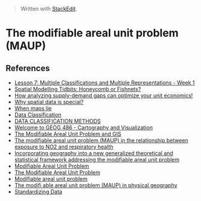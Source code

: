 
> Written with [StackEdit](https://stackedit.io/).

# The modifiable areal unit problem (MAUP)

## References

- [Lesson 7: Multiple Classifications and Multiple Representations - Week 1](https://courseware.e-education.psu.edu/courses/geog486/L07_compiled.html)
- [Spatial Modelling Tidbits: Honeycomb or Fishnets?](https://towardsdatascience.com/spatial-modelling-tidbits-honeycomb-or-fishnets-7f0b19273aab)
- [How analyzing supply-demand gaps can optimize your unit economics!](https://medium.com/locale-ai/how-analyzing-supply-demand-gaps-can-optimize-your-unit-economics-1da3ecd340c6)
- [Why spatial data is special?](https://www.e-education.psu.edu/geog586/node/809)
- [When maps lie](https://www.citylab.com/design/2015/06/when-maps-lie/396761/)
- [Data Classification](https://2012books.lardbucket.org/books/geographic-information-system-basics/s10-03-data-classification.html)
- [DATA CLASSIFICATION METHODS](http://individual.utoronto.ca/lackner/ggr272/DataClassificationMethods.pdf)
- [Welcome to GEOG 486 - Cartography and Visualization](https://www.e-education.psu.edu/geog486/)
- [The Modifiable Areal Unit Problem and GIS](https://www.gislounge.com/modifiable-areal-unit-problem-gis/)
- [The modifiable areal unit problem (MAUP) in the relationship between exposure to NO2 and respiratory health](https://ij-healthgeographics.biomedcentral.com/articles/10.1186/1476-072X-10-58)
- [Incorporating geography into a new generalized theoretical and statistical framework addressing the modifiable areal unit problem](https://ij-healthgeographics.biomedcentral.com/articles/10.1186/s12942-019-0170-3)
- [Modifiable Areal Unit Problem](https://www.sciencedirect.com/topics/earth-and-planetary-sciences/modifiable-areal-unit-problem)
- [The Modifiable Areal Unit Problem](http://www.restore.ac.uk/geo-refer/91023cwors00y00000000.php)
- [Modifiable areal unit problem](https://en.wikipedia.org/wiki/Modifiable_areal_unit_problem)
- [The modifi able areal unit problem (MAUP) in physical geography](http://citeseerx.ist.psu.edu/viewdoc/download?doi=10.1.1.620.9529&rep=rep1&type=pdf)
- [Standardizing Data](https://www.axismaps.com/guide/data/standardizing-data/)


<!--stackedit_data:
eyJoaXN0b3J5IjpbNzIxMjg5NTUzLC01NjU5Nzk5NDddfQ==
-->